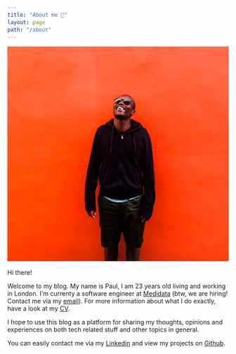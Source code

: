 ```yaml
---
title: "About me 🧤"
layout: page
path: "/about"
---
```


![😁](./1.jpg)

Hi there!

Welcome to my blog. My name is Paul, I am 23 years old living and working in London. I'm currenty a software engineer at [Medidata](https://www.mdsol.com/en) (btw, we are hiring! Contact me via my [email](mailto:paul.waweru58@gmail.com)). For more information about what I do exactly, have a look at my [CV](./paulwawerucv.pdf).

I hope to use this blog as a platform for sharing my thoughts, opinions and experiences on both tech related stuff and other topics in general.

You can easily contact me via my [Linkedin](https://www.linkedin.com/in/paul-waweru-35652594/) and view my projects on [Github](https://github.com/paulmbw).